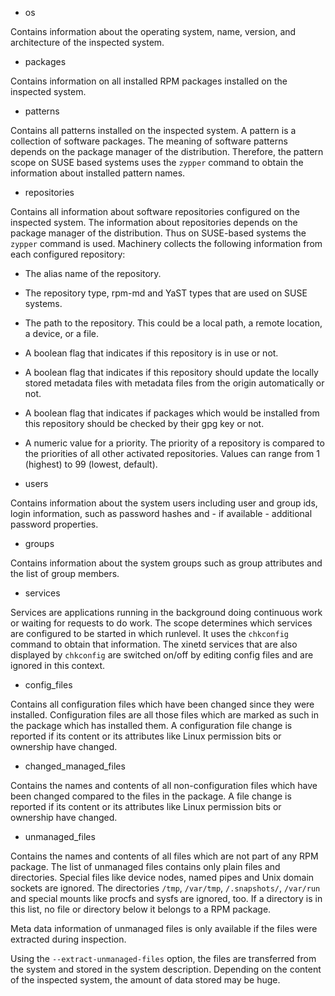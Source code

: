 * os

Contains information about the operating system, name, version, and
architecture of the inspected system.

* packages

Contains information on all installed RPM packages installed on the
inspected system.

* patterns

Contains all patterns installed on the inspected system. A pattern is a
collection of software packages.
The meaning of software patterns depends on the package manager of the
distribution. Therefore, the pattern scope on SUSE based systems uses the
`zypper` command to obtain the information about installed pattern names.

* repositories

Contains all information about software repositories configured on the
inspected system. The information about repositories depends on the package
manager of the distribution. Thus on SUSE-based systems the `zypper` command
is used. Machinery collects the following information from each configured repository:

- The alias name of the repository.

- The repository type, rpm-md and YaST types that are used on SUSE systems.

- The path to the repository. This could be a local path, a remote location,
  a device, or a file.

- A boolean flag that indicates if this repository is in use or not.

- A boolean flag that indicates if this repository should update the locally
  stored metadata files with metadata files from the origin automatically or
  not.

- A boolean flag that indicates if packages which would be installed from
  this repository should be checked by their gpg key or not.

- A numeric value for a priority. The priority of a repository is compared
  to the priorities of all other activated repositories. Values can
  range from 1 (highest) to 99 (lowest, default).

* users

Contains information about the system users including user and group ids,
login information, such as password hashes and - if available - additional
password properties.

* groups

Contains information about the system groups such as group attributes and the
list of group members.

* services

Services are applications running in the background doing continuous work
or waiting for requests to do work.
The scope determines which services are configured to be started in which
runlevel. It uses the `chkconfig` command to obtain that information.
The xinetd services that are also displayed by `chkconfig` are switched
on/off by editing config files and are ignored in this context.

* config_files

Contains all configuration files which have been changed since they were
installed.
Configuration files are all those files which are marked as such in the
package which has installed them. A configuration file change is reported
if its content or its attributes like Linux permission bits or ownership
have changed.

* changed_managed_files

Contains the names and contents of all non-configuration files which have
been changed compared to the files in the package. A file change is reported
if its content or its attributes like Linux permission bits or ownership
have changed.

* unmanaged_files

Contains the names and contents of all files which are not part of any RPM
package. The list of unmanaged files contains only plain files and
directories. Special files like device nodes, named pipes and Unix domain
sockets are ignored. The directories `/tmp`,  `/var/tmp`, `/.snapshots/`,
`/var/run` and special mounts like procfs and sysfs are ignored, too.
If a directory is in this list, no file or directory below it belongs to a
RPM package.

Meta data information of unmanaged files is only available if the files were
extracted during inspection.

Using the `--extract-unmanaged-files` option, the files are transferred from
the system and stored in the system description. Depending on the content of
the inspected system, the amount of data stored may be huge.


